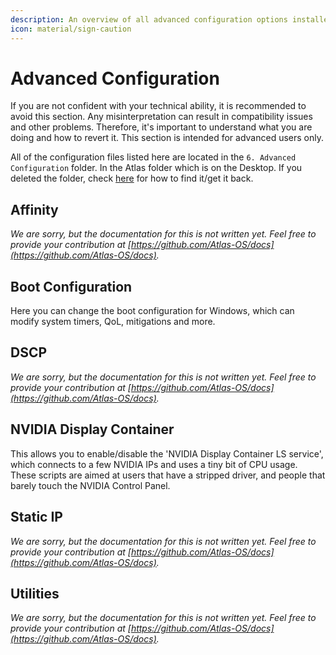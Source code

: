 ```yaml
---
description: An overview of all advanced configuration options installed by the AtlasOS playbook
icon: material/sign-caution
---
```


# Advanced Configuration

If you are not confident with your technical ability, it is recommended to avoid this section. Any misinterpretation can result in compatibility issues and other problems. Therefore, it's important to understand what you are doing and how to revert it. This section is intended for advanced users only.

All of the configuration files listed here are located in the `6. Advanced Configuration` folder. In the Atlas folder which is on the Desktop. If you deleted the folder, check [here](../../../faq-and-troubleshooting/common-questions/atlas-folder-missing.md) for how to find it/get it back.

## Affinity

*We are sorry, but the documentation for this is not written yet. Feel free to provide your contribution at [https://github.com/Atlas-OS/docs](https://github.com/Atlas-OS/docs).*

## Boot Configuration

Here you can change the boot configuration for Windows, which can modify system timers, QoL, mitigations and more.

## DSCP

*We are sorry, but the documentation for this is not written yet. Feel free to provide your contribution at [https://github.com/Atlas-OS/docs](https://github.com/Atlas-OS/docs).*

## NVIDIA Display Container

This allows you to enable/disable the 'NVIDIA Display Container LS service', which connects to a few NVIDIA IPs and uses a tiny bit of CPU usage.
These scripts are aimed at users that have a stripped driver, and people that barely touch the NVIDIA Control Panel.

## Static IP

*We are sorry, but the documentation for this is not written yet. Feel free to provide your contribution at [https://github.com/Atlas-OS/docs](https://github.com/Atlas-OS/docs).*

## Utilities

*We are sorry, but the documentation for this is not written yet. Feel free to provide your contribution at [https://github.com/Atlas-OS/docs](https://github.com/Atlas-OS/docs).*
